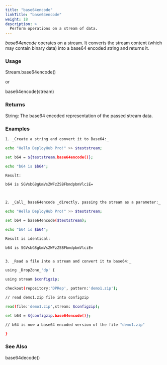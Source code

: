 ```yaml
---
title: "base64encode"
linkTitle: "base64encode"
weight: 18
description: >
  Perform operations on a stream of data. 
---
```



_base64encode_ operates on a stream. It converts the stream content (which may contain binary data) into a base64 encoded string and returns it.

### Usage

Stream.base64encode()

or

base64encode(stream)

### Returns

String: The base64 encoded representation of the passed stream data.

### Examples

```bash
1. _Create a string and convert it to Base64:_

echo "Hello DeployHub Pro!" >> $teststream;

set b64 = ${teststream.base64encode()};

echo "b64 is $b64";

Result:

b64 is SGVsbG8gUmVsZWFzZSBFbmdpbmVlciE=



2. _Call_ base64encode _directly, passing the stream as a parameter:_

echo "Hello DeployHub Pro!" >> $teststream;

set b64 = base64encode($teststream);

echo "b64 is $b64";

Result is identical:

b64 is SGVsbG8gUmVsZWFzZSBFbmdpbmVlciE=


3. _Read a file into a stream and convert it to base64:_

using _DropZone_'dp' {

using stream $configzip;

checkout(repository:'DPRep', pattern:'demo1.zip');

// read demo1.zip file into configzip

read(file:'demo1.zip',stream: $configzip);

set b64 = ${configzip.base64encode()};

// b64 is now a base64 encoded version of the file "demo1.zip"

}
```

### See Also

base64decode()
